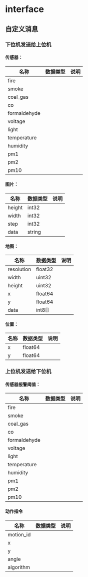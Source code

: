 # interface

## 自定义消息

### 下位机发送给上位机

#### 传感器：

| 名称         | 数据类型 | 说明 |
| ------------ | -------- | ---- |
| fire         |          |      |
| smoke        |          |      |
| coal_gas     |          |      |
| co           |          |      |
| formaldehyde |          |      |
| voltage      |          |      |
| light        |          |      |
| temperature  |          |      |
| humidity     |          |      |
| pm1          |          |      |
| pm2          |          |      |
| pm10         |          |      |

#### 图片：

| 名称   | 数据类型 | 说明 |
| ------ | -------- | ---- |
| height | int32    |      |
| width  | int32    |      |
| step   | int32    |      |
| data   | string   |      |

#### 地图：

| 名称       | 数据类型 | 说明 |
| ---------- | -------- | ---- |
| resolution | float32  |      |
| width      | uint32   |      |
| height     | uint32   |      |
| x          | float64  |      |
| y          | float64  |      |
| data       | int8[]   |      |

#### 位置：

| 名称 | 数据类型 | 说明 |
| ---- | -------- | ---- |
| x    | float64  |      |
| y    | float64  |      |



### 上位机发送给下位机

#### 传感器报警阈值：

| 名称         | 数据类型 | 说明 |
| ------------ | -------- | ---- |
| fire         |          |      |
| smoke        |          |      |
| coal_gas     |          |      |
| co           |          |      |
| formaldehyde |          |      |
| voltage      |          |      |
| light        |          |      |
| temperature  |          |      |
| humidity     |          |      |
| pm1          |          |      |
| pm2          |          |      |
| pm10         |          |      |

#### 动作指令

| 名称      | 数据类型 | 说明 |
| --------- | -------- | ---- |
| motion_id |          |      |
| x         |          |      |
| y         |          |      |
| angle     |          |      |
| algorithm |          |      |


